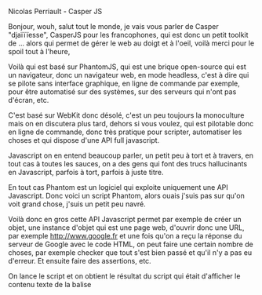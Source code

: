 Nicolas Perriault - Casper JS

Bonjour, wouh, salut tout le monde, je vais vous parler de Casper "djaïïïesse", CasperJS pour les francophones, qui est donc un petit toolkit de … alors qui permet de gérer le web au doigt et à l'oeil, voilà merci pour le spoil tout à l'heure, 

Voilà qui est basé sur PhantomJS, qui est une brique open-source qui est un navigateur, donc un navigateur web, en mode headless, c'est à dire qui se pilote sans interface graphique, en ligne de commande par exemple, pour être automatisé sur des systèmes, sur des serveurs qui n'ont pas d'écran, etc.

C'est basé sur WebKit donc désolé, c'est un peu toujours la monoculture mais on en discutera plus tard, dehors si vous voulez, qui est pilotable donc en ligne de commande, donc très pratique pour scripter, automatiser les choses et qui dispose d'une API  full javascript. 

Javascript on en entend beaucoup parler, un petit peu à tort et à travers, en tout cas à toutes les sauces, on a des gens qui font des trucs hallucinants en Javascript, parfois à tort, parfois à juste titre. 

En tout cas Phantom est un logiciel qui exploite uniquement une API Javascript. Donc voici un script Phantom, alors ouais j'suis pas sur qu'on voit grand chose, j'suis un petit peu navré. 

Voilà donc en gros cette API Javascript permet par exemple de créer un objet, une instance d'objet qui est une page web, d'ouvrir donc une URL, par exemple http://www.google.fr et une fois qu'on a reçu la réponse du serveur de Google avec le code HTML, on peut faire une certain nombre de choses, par exemple checker que tout s'est bien passé et qu'il n'y a pas eu d'erreur. Et ensuite faire des assertions, etc.

On lance le script et on obtient le résultat du script qui était d'afficher le contenu texte de la balise <title>. 

On peut faire des choses extrêmement complexes, donc là comme on voit rien, j'vais juste vous dire ce que ça fait très rapidement : ça va sur le site de http://sudweb.fr et ça récupère le programme dans un tableau d'objets JSON, tout simplement.

Donc vous voyez on pilote vraiment un navigateur web en ligne de commande et en utilisant des scripts Javascript tous bêtes, donc si vous faîtes du jQuery des choses comme ça, vous savez à priori coder en Javascript et faire ça. 

Mais on a un petit problème avec PhantomJS quand même , parce que c'est une super lib' mais comment on clique, comment on interagit avec la page, comment on enchaîne les interactions, simplement, facilement, et surtout comment on vérifie des trucs et éventuellement d'où vient le vent mais ça je n'y répondrai pas.

Un petit détour en Egypte avec … les pyramides de l'enfer. Qu'est-ce que c'est que les pyramides de l'enfer, c'est la gestion de l'asynchronicité en Javascript, je sais pas si vous avez … ça s'adresse surtout aux codeurs …  mais vous avez tous rencontré ça théoriquement à un moment ou à un autre, on a des fonctions qui passent en argument des callbacks, tout ça s'enchaîne, il faut attendre le résultat de l'appel précédent pour décider de ce qu'on fait ensuite.

Donc ça, ça fait des choses qui partent vers la droite, et tout ce qui part vers la droite n'est pas maintenable. (rires)

Alors … c'est là qu'arrive CasperJS (applaudissements) 

CasperJS va essayer de répondre à un certain nombre de problématiques qui sont posés par Phantom en terme d'ergonomie, d'utilisabilité du code, etc. et donc c'est bien évidemment basé sur PhantomJS, et propose une API haut niveau, par dessus, qui va simplifier cette fameuse gestion de l'asynchronicité, des méthodes pour interagir avec la page, créer des scénarios de navigation, et effectivement tester des sites web, parce que c'est peu ça aussi un des objectifs. 

Donc au niveau de l'asynchronicité, voilà on a tout ferré à gauche, ça marche. Et voilà on a un petit eventListener, c'est l'équivalent du script PhantomJS, que je vous ai affiché tout à l'heure, ça fait exactement la même chose, c'est-à-dire qu'on ne se prend plus la tête avec des callbacks, des callbacks, des callbacks, on les enchaîne très simplement avec une API qui semble d' utilisation très naturelle. 

Au niveau des clics c'est pareil, on a une méthode qu'on voit pas à l'écran mais qui s'appelle Click et qui permet de prendre en argument un sélecteur CSS, et depuis deux semaines un sélecteur XPath éventuellement, pour dire je veux cliquer sur tel bouton, on lance le script et on obtient les mêmes résultats qu'avec PhantomJS. 

Au niveau des tests, de la même manière, on peut tout à fait partir sur l'utilisation de cette API pour générer des tests qui en plus ont l'amabilité d'être colorisés et exportables sous par exemple Jenkins avec des résultats au format XUnit. 

Le site est parfaitement documenté, je dis parfaitement, j'en ai assez chié pour dire parfaitement.

Les limitations, c'est WebKit only, donc ça ne remplace pas Selenium, ça n'a pas d'interface graphique, donc c'est très difficile de se projeter, il faut s'abstraire et utiliser beaucoup en fait la console de Firebug ou un bookmarklet depuis avant hier. 

Et les gros intérêts dans les petites features intéressantes qu'apporte Casper, ça vaut réapprend Javascript ou ça vous apprend Javascript si vous connaissez pas, ça vous réapprend le DOM, c'est bien parce qu'on a beaucoup de couches d'abstractions par dessus le DOM mais remettre un peu les pieds dedans des fois c'est aussi sympa, ça vous réapprend le web parce qu'on est vraiment au plus bas niveau de ce qui se passe dans un navigateur et des échanges qu'on peut avoir en AJAX avec les serveurs, etc. et souvent à mieux connaître votre propre site.

Voilà je vous remercie (0:00).

 



